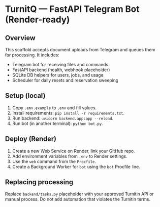 # TurnitQ — FastAPI Telegram Bot (Render-ready)

## Overview
This scaffold accepts document uploads from Telegram and queues them for processing. It includes:
- Telegram bot for receiving files and commands
- FastAPI backend (health, webhook placeholder)
- SQLite DB helpers for users, jobs, and usage
- Scheduler for daily resets and reservation sweeping

## Setup (local)
1. Copy `.env.example` to `.env` and fill values.
2. Install requirements: `pip install -r requirements.txt`.
3. Run backend: `uvicorn backend.app:app --reload`.
4. Run bot (in another terminal): `python bot.py`.

## Deploy (Render)
1. Create a new Web Service on Render, link your GitHub repo.
2. Add environment variables from `.env` to Render settings.
3. Use the `web` command from the `Procfile`.
4. Create a Background Worker for `bot` using the `bot` Procfile line.

## Replacing processing
Replace `backend/tasks.py` placeholder with your approved Turnitin API or manual process. Do not add automation that violates the Turnitin terms.